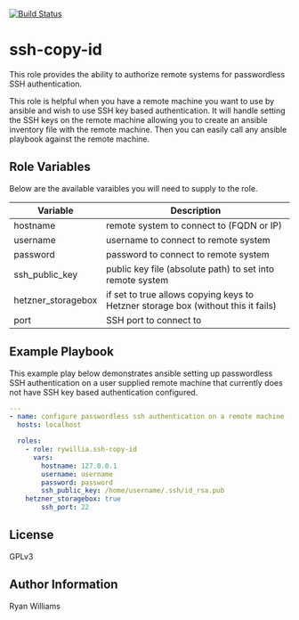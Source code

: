 [![Build Status](https://travis-ci.org/ryankwilliams/ansible-ssh-copy-id.svg?branch=master)](https://travis-ci.org/ryankwilliams/ansible-ssh-copy-id)

ssh-copy-id
===========

This role provides the ability to authorize remote systems for passwordless
SSH authentication.

This role is helpful when you have a remote machine you want to use by
ansible and wish to use SSH key based authentication. It will handle setting
the SSH keys on the remote machine allowing you to create an ansible inventory
file with the remote machine. Then you can easily call any ansible playbook
against the remote machine.

Role Variables
--------------

Below are the available varaibles you will need to supply to the role.

| Variable | Description |
| --- | --- |
| hostname | remote system to connect to (FQDN or IP) |
| username | username to connect to remote system |
| password | password to connect to remote system |
| ssh_public_key | public key file (absolute path) to set into remote system |
| hetzner_storagebox | if set to true allows copying keys to Hetzner storage box (without this it fails) |
| port | SSH port to connect to |

Example Playbook
----------------

This example play below demonstrates ansible setting up passwordless SSH
authentication on a user supplied remote machine that currently does not have
SSH key based authentication configured.

```yaml
---
- name: configure passwordless ssh authentication on a remote machine
  hosts: localhost

  roles:
    - role: rywillia.ssh-copy-id
      vars:
        hostname: 127.0.0.1
        username: username
        password: password
        ssh_public_key: /home/username/.ssh/id_rsa.pub
	hetzner_storagebox: true
        ssh_port: 22
```

License
-------

GPLv3

Author Information
------------------

Ryan Williams
